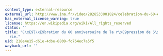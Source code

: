```yaml
---
content_type: external-resource
external_url: http://www.ina.fr/video/2828533001024/celebration-du-60-eme-anniversaire-de-la-repression-de-setif-en-algerie-video.html
has_external_license_warning: true
license: https://en.wikipedia.org/wiki/All_rights_reserved
status: ''
title: "C\xE9l\xE9bration du 60 anniversaire de la r\xE9pression de S\xE9tif en Alg\xE9\
  rie."
uid: 218e4e15-d61e-4dbe-8809-fc764ec7a5f5
wayback_url: ''
---
```

